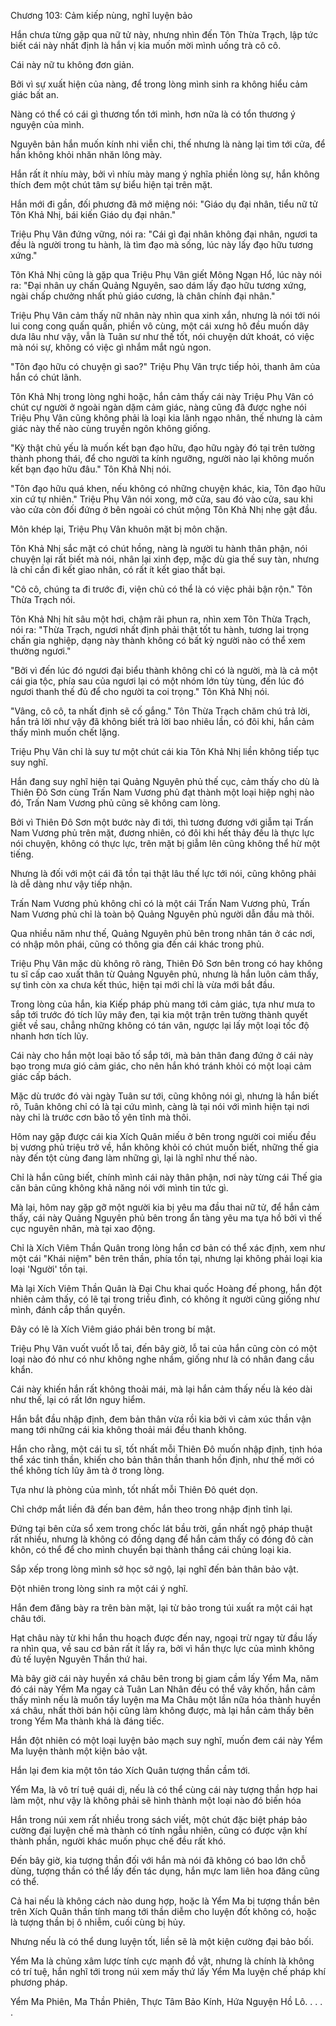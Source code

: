 




Chương 103: Cảm kiếp nùng, nghĩ luyện bảo


Hắn chưa từng gặp qua nữ tử này, nhưng nhìn đến Tôn Thừa Trạch, lập tức biết cái này nhất định là hắn vị kia muốn mời mình uống trà cô cô.

Cái này nữ tu không đơn giản.

Bởi vì sự xuất hiện của nàng, để trong lòng mình sinh ra không hiểu cảm giác bất an.

Nàng có thể có cái gì thương tổn tới mình, hơn nữa là có tổn thương ý nguyện của mình.

Nguyên bản hắn muốn kính nhi viễn chi, thế nhưng là nàng lại tìm tới cửa, để hắn không khỏi nhăn nhăn lông mày.

Hắn rất ít nhíu mày, bởi vì nhíu mày mang ý nghĩa phiền lòng sự, hắn không thích đem một chút tâm sự biểu hiện tại trên mặt.

Hắn mới đi gần, đối phương đã mở miệng nói: "Giáo dụ đại nhân, tiểu nữ tử Tôn Khả Nhị, bái kiến Giáo dụ đại nhân."

Triệu Phụ Vân đứng vững, nói ra: "Cái gì đại nhân không đại nhân, ngươi ta đều là người trong tu hành, là tìm đạo mà sống, lúc này lấy đạo hữu tương xứng."

Tôn Khả Nhị cũng là gặp qua Triệu Phụ Vân giết Mông Ngạn Hổ, lúc này nói ra: "Đại nhân uy chấn Quảng Nguyên, sao dám lấy đạo hữu tương xứng, ngài chấp chưởng nhất phủ giáo cương, là chân chính đại nhân."

Triệu Phụ Vân cảm thấy nữ nhân này nhìn qua xinh xắn, nhưng là nói tới nói lui cong cong quấn quấn, phiền vô cùng, một cái xưng hô đều muốn dây dưa lâu như vậy, vẫn là Tuân sư như thế tốt, nói chuyện dứt khoát, có việc mà nói sự, không có việc gì nhắm mắt ngủ ngon.

"Tôn đạo hữu có chuyện gì sao?" Triệu Phụ Vân trực tiếp hỏi, thanh âm của hắn có chút lãnh.

Tôn Khả Nhị trong lòng nghi hoặc, hắn cảm thấy cái này Triệu Phụ Vân có chút cự người ở ngoài ngàn dặm cảm giác, nàng cũng đã được nghe nói Triệu Phụ Vân cũng không phải là loại kia lãnh ngạo nhân, thế nhưng là cảm giác này thế nào cùng truyền ngôn không giống.

"Kỳ thật chủ yếu là muốn kết bạn đạo hữu, đạo hữu ngày đó tại trên tường thành phong thái, để cho người ta kính ngưỡng, người nào lại không muốn kết bạn đạo hữu đâu." Tôn Khả Nhị nói.

"Tôn đạo hữu quá khen, nếu không có những chuyện khác, kia, Tôn đạo hữu xin cứ tự nhiên." Triệu Phụ Vân nói xong, mở cửa, sau đó vào cửa, sau khi vào cửa còn đối đứng ở bên ngoài có chút mộng Tôn Khả Nhị nhẹ gật đầu.

Môn khép lại, Triệu Phụ Vân khuôn mặt bị môn chặn.

Tôn Khả Nhị sắc mặt có chút hồng, nàng là người tu hành thân phận, nói chuyện lại rất biết mà nói, nhân lại xinh đẹp, mặc dù gia thế suy tàn, nhưng là chỉ cần đi kết giao nhân, có rất ít kết giao thất bại.

"Cô cô, chúng ta đi trước đi, viện chủ có thể là có việc phải bận rộn." Tôn Thừa Trạch nói.

Tôn Khả Nhị hít sâu một hơi, chậm rãi phun ra, nhìn xem Tôn Thừa Trạch, nói ra: "Thừa Trạch, ngươi nhất định phải thật tốt tu hành, tương lai trọng chấn gia nghiệp, dạng này thành không có bất kỳ người nào có thể xem thường ngươi."

"Bởi vì đến lúc đó ngươi đại biểu thành không chỉ có là người, mà là cả một cái gia tộc, phía sau của ngươi lại có một nhóm lớn tùy tùng, đến lúc đó ngươi thanh thế đủ để cho người ta coi trọng." Tôn Khả Nhị nói.

"Vâng, cô cô, ta nhất định sẽ cố gắng." Tôn Thừa Trạch chăm chú trả lời, hắn trả lời như vậy đã không biết trả lời bao nhiêu lần, có đôi khi, hắn cảm thấy mình muốn chết lặng.

Triệu Phụ Vân chỉ là suy tư một chút cái kia Tôn Khả Nhị liền không tiếp tục suy nghĩ.

Hắn đang suy nghĩ hiện tại Quảng Nguyên phủ thế cục, cảm thấy cho dù là Thiên Đô Sơn cùng Trấn Nam Vương phủ đạt thành một loại hiệp nghị nào đó, Trấn Nam Vương phủ cũng sẽ không cam lòng.

Bởi vì Thiên Đô Sơn một bước này đi tới, thì tương đương với giẫm tại Trấn Nam Vương phủ trên mặt, đương nhiên, có đôi khi hết thảy đều là thực lực nói chuyện, không có thực lực, trên mặt bị giẫm lên cũng không thể hừ một tiếng.

Nhưng là đối với một cái đã tồn tại thật lâu thế lực tới nói, cũng không phải là dễ dàng như vậy tiếp nhận.

Trấn Nam Vương phủ không chỉ có là một cái Trấn Nam Vương phủ, Trấn Nam Vương phủ chỉ là toàn bộ Quảng Nguyên phủ người dẫn đầu mà thôi.

Qua nhiều năm như thế, Quảng Nguyên phủ bên trong nhân tán ở các nơi, có nhập môn phái, cũng có thông gia đến cái khác trong phủ.

Triệu Phụ Vân mặc dù không rõ ràng, Thiên Đô Sơn bên trong có hay không tu sĩ cấp cao xuất thân từ Quảng Nguyên phủ, nhưng là hắn luôn cảm thấy, sự tình còn xa chưa kết thúc, hiện tại mới chỉ là vừa mới bắt đầu.

Trong lòng của hắn, kia Kiếp pháp phù mang tới cảm giác, tựa như mưa to sắp tới trước đó tích lũy mây đen, tại kia một trận trên tường thành quyết giết về sau, chẳng những không có tán vân, ngược lại lấy một loại tốc độ nhanh hơn tích lũy.

Cái này cho hắn một loại bão tố sắp tới, mà bản thân đang đứng ở cái này bạo trong mưa gió cảm giác, cho nên hắn khó tránh khỏi có một loại cảm giác cấp bách.

Mặc dù trước đó vài ngày Tuân sư tới, cũng không nói gì, nhưng là hắn biết rõ, Tuân không chỉ có là tại cứu mình, càng là tại nói với mình hiện tại nơi này chỉ là trước cơn bão tố yên tĩnh mà thôi.

Hôm nay gặp được cái kia Xích Quân miếu ở bên trong người coi miếu đều bị vương phủ triệu trở về, hắn không khỏi có chút muốn biết, những thế gia này đến tột cùng đang làm những gì, lại là nghĩ như thế nào.

Chỉ là hắn cũng biết, chính mình cái này thân phận, nơi này từng cái Thế gia căn bản cũng không khả năng nói với mình tin tức gì.

Mà lại, hôm nay gặp gỡ một người kia bị yêu ma đầu thai nữ tử, để hắn cảm thấy, cái này Quảng Nguyên phủ bên trong ẩn tàng yêu ma tựa hồ bởi vì thế cục nguyên nhân, mà tại xao động.

Chỉ là Xích Viêm Thần Quân trong lòng hắn cơ bản có thể xác định, xem như một cái "Khái niệm" bên trên thần, phía tồn tại, nhưng lại không phải loại kia loại 'Người' tồn tại.

Mà lại Xích Viêm Thần Quân là Đại Chu khai quốc Hoàng đế phong, hắn đột nhiên cảm thấy, có lẽ tại trong triều đình, có không ít người cũng giống như mình, đánh cắp thần quyền.

Đây có lẽ là Xích Viêm giáo phái bên trong bí mật.

Triệu Phụ Vân vuốt vuốt lỗ tai, đến bây giờ, lỗ tai của hắn cũng còn có một loại nào đó như có như không nghe nhầm, giống như là có nhân đang cầu khẩn.

Cái này khiến hắn rất không thoải mái, mà lại hắn cảm thấy nếu là kéo dài như thế, lại có rất lớn nguy hiểm.

Hắn bắt đầu nhập định, đem bản thân vừa rồi kia bởi vì cảm xúc thần vận mang tới những cái kia không thoải mái đều thanh không.

Hắn cho rằng, một cái tu sĩ, tốt nhất mỗi Thiên Đô muốn nhập định, tịnh hóa thể xác tinh thần, khiến cho bản thân thần thanh hồn định, như thế mới có thể không tích lũy âm tà ở trong lòng.

Tựa như là phòng của mình, tốt nhất mỗi Thiên Đô quét dọn.

Chỉ chớp mắt liền đã đến ban đêm, hắn theo trong nhập định tỉnh lại.

Đứng tại bên cửa sổ xem trong chốc lát bầu trời, gần nhất ngộ pháp thuật rất nhiều, nhưng là không có đồng dạng để hắn cảm thấy có đóng đô càn khôn, có thể để cho mình chuyển bại thành thắng cái chủng loại kia.

Sắp xếp trong lòng mình sở học sở ngộ, lại nghĩ đến bản thân bảo vật.

Đột nhiên trong lòng sinh ra một cái ý nghĩ.

Hắn đem đăng bày ra trên bàn mặt, lại từ bảo trong túi xuất ra một cái hạt châu tới.

Hạt châu này từ khi hắn thu hoạch được đến nay, ngoại trừ ngay từ đầu lấy ra nhìn qua, về sau cơ bản rất ít lấy ra, bởi vì hắn thực lực của mình không đủ tế luyện Nguyên Thần thứ hai.

Mà bây giờ cái này huyền xá châu bên trong bị giam cầm lấy Yểm Ma, năm đó cái này Yểm Ma ngay cả Tuân Lan Nhân đều có thể vây khốn, hắn cảm thấy mình nếu là muốn tẩy luyện ma Ma Châu một lần nữa hóa thành huyền xá châu, nhất thời bán hội cũng làm không được, mà lại hắn cảm thấy bên trong Yểm Ma thành khá là đáng tiếc.

Hắn đột nhiên có một loại luyện bảo mạch suy nghĩ, muốn đem cái này Yểm Ma luyện thành một kiện bảo vật.

Hắn lại đem kia một tôn táo Xích Quân tượng thần cầm tới.

Yểm Ma, là vô trí tuệ quái dị, nếu là có thể cùng cái này tượng thần hợp hai làm một, như vậy là không phải sẽ hình thành một loại nào đó biến hóa

Hắn trong núi xem rất nhiều trong sách viết, một chút đặc biệt pháp bảo cường đại luyện chế mà thành có tính ngẫu nhiên, cũng có được vận khí thành phần, người khác muốn phục chế đều rất khó.

Đến bây giờ, kia tượng thần đối với hắn mà nói đã không có bao lớn chỗ dùng, tượng thần có thể lấy đến tác dụng, hắn mực lam liên hoa đăng cũng có thể.

Cả hai nếu là không cách nào dung hợp, hoặc là Yểm Ma bị tượng thần bên trên Xích Quân thần tính mang tới thần diễm cho luyện đốt không có, hoặc là tượng thần bị ô nhiễm, cuối cùng bị hủy.

Nhưng nếu là có thể dung luyện tốt, liền sẽ là một kiện cường đại bảo bối.

Yểm Ma là chủng xâm lược tính cực mạnh đồ vật, nhưng là chính là không có trí tuệ, hắn nghĩ tới trong núi xem mấy thứ lấy Yểm Ma luyện chế pháp khí phương pháp.

Yểm Ma Phiên, Ma Thần Phiên, Thực Tâm Bảo Kính, Hứa Nguyện Hồ Lô. . . . .




